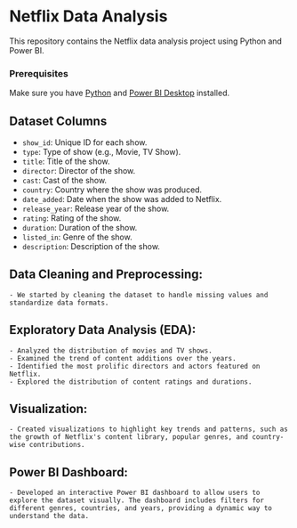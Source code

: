 # Netflix Data Analysis

This repository contains the Netflix data analysis project using Python and Power BI.

### Prerequisites

Make sure you have [Python](https://www.python.org/downloads/) and [Power BI Desktop](https://powerbi.microsoft.com/desktop/) installed.

## Dataset Columns

- `show_id`: Unique ID for each show.
- `type`: Type of show (e.g., Movie, TV Show).
- `title`: Title of the show.
- `director`: Director of the show.
- `cast`: Cast of the show.
- `country`: Country where the show was produced.
- `date_added`: Date when the show was added to Netflix.
- `release_year`: Release year of the show.
- `rating`: Rating of the show.
- `duration`: Duration of the show.
- `listed_in`: Genre of the show.
- `description`: Description of the show.

## Data Cleaning and Preprocessing:
    - We started by cleaning the dataset to handle missing values and standardize data formats.
## Exploratory Data Analysis (EDA):
    - Analyzed the distribution of movies and TV shows.
    - Examined the trend of content additions over the years.
    - Identified the most prolific directors and actors featured on Netflix.
    - Explored the distribution of content ratings and durations.
## Visualization:
    - Created visualizations to highlight key trends and patterns, such as the growth of Netflix's content library, popular genres, and country-wise contributions.
## Power BI Dashboard:
    - Developed an interactive Power BI dashboard to allow users to explore the dataset visually. The dashboard includes filters for different genres, countries, and years, providing a dynamic way to understand the data.
